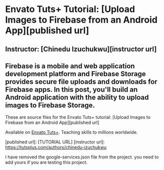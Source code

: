 # Envato Tuts+ Tutorial: [Upload Images to Firebase from an Android App][published url]
## Instructor: [Chinedu Izuchukwu][instructor url]


Firebase is a mobile and web application development platform and Firebase Storage provides secure file uploads and downloads for Firebase apps. In this post, you'll build an Android application with the ability to upload images to Firebase Storage.
------

These are source files for the Envato Tuts+ tutorial: [Upload Images to Firebase from an Android App][published url]

Available on [Envato Tuts+](https://tutsplus.com). Teaching skills to millions worldwide.

[published url]: [TUTORIAL URL]
[instructor url]: https://tutsplus.com/authors/chinedu-izuchukwu


I have removed the google-services.json file from the project. 
you need to add yours if you are testing this project.
